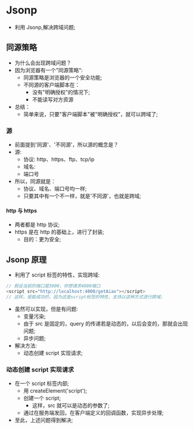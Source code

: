 # Jsonp

- 利用 Jsonp,解决跨域问题;

## 同源策略

- 为什么会出现跨域问题？
- 因为浏览器有一个"同源策略":
  - 同源策略是浏览器的一个安全功能;
  - 不同源的客户端脚本在：
    - 没有"明确授权"的情况下;
    - 不能读写对方资源
- 总结：
  - 简单来说，只要"客户端脚本"被"明确授权"，就可以跨域了;

### 源

- 前面提到'同源'、'不同源'，所以源的概念是？
- 源:
  - 协议: http、https、ftp、tcp/ip
  - 域名:
  - 端口号
- 所以，同源就是：
  - 协议、域名、端口号均一样;
  - 只要其中有一个不一样，就是'不同源'，也就是跨域;

#### http 与 https

- 两者都是 http 协议;
- https 是在 http 的基础上，进行了封装;
  - 目的：更为安全;

## Jsonp 原理

- 利用了 script 标签的特性，实现跨域:

```js
// 假设当前的端口是3000，你想请求4000端口
<script src="http://localhost:4000/getAiax"></script>
// 这样，是能成功的，因为这是script标签的特性，支持以这种方式进行跨域;
```

- 虽然可以实现，但是有问题:
  - 变量污染;
  - 由于 src 是固定的，query 的传递若是动态的，以后会变的，那就会出现问题;
  - 异步问题;
- 解决方法:
  - 动态创建 script 实现请求;

### 动态创建 script 实现请求

- 在一个 script 标签内部;
  - 用 createElement('script');
  - 创建一个 script;
    - 这样，src 就可以是动态的参数了;
  - 通过在服务端发回，在客户端定义的回调函数，实现异步处理;
- 至此，上述问题得到解决;
